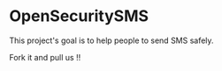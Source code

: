 # OpenSecuritySMS
This project's goal is to help people to send SMS safely.

Fork it and pull us !!

